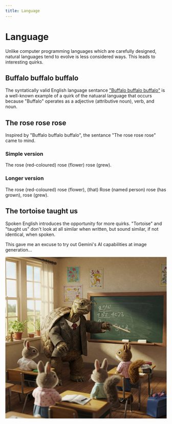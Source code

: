 ```yaml
---
title: Language
---
```


# Language

Unlike computer programming languages which are carefully designed, natural languages tend to evolve is less considered ways. This leads to interesting quirks.

## Buffalo buffalo buffalo

The syntatically valid English language sentance ["Buffalo buffalo buffalo"](https://en.wikipedia.org/wiki/Buffalo_buffalo_Buffalo_buffalo_buffalo_buffalo_Buffalo_buffalo) is a well-known example of a quirk of the natuaral language that occurs because "Buffalo" operates as a adjective (attributive noun), verb, and noun.

## The rose rose rose

Inspired by "Buffalo buffalo buffalo", the sentance "The rose rose rose" came to mind.

### Simple version

The rose (red-coloured) rose (flower) rose (grew).

### Longer version

The rose (red-coloured) rose (flower), (that) Rose (named person) rose (has grown), rose (grew).

## The tortoise taught us

Spoken English introduces the opportunity for more quirks. "Tortoise" and "taught us" don't look at all similar when written, but sound similar, if not identical, when spoken.

This gave me an excuse to try out Gemini's AI capabilities at image generation...

![A tortoise teaching a class](/assets/images/Gemini_Generated_Image_nf44tcnf44tcnf44.jpeg)
